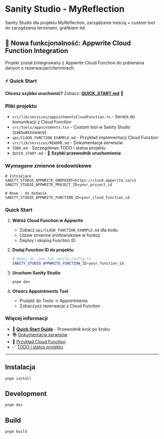# Sanity Studio - MyReflection

Sanity Studio dla projektu MyReflection, zarządzanie treścią + custom tool do zarządzania terminami, grafikiem itd.

## 🚀 Nowa funkcjonalność: Appwrite Cloud Function Integration

Projekt został zintegrowany z Appwrite Cloud Function do pobierania danych o rezerwacjach/terminach.

### ⚡ Quick Start

**Chcesz szybko uruchomić?** Zobacz: **[QUICK_START.md](QUICK_START.md)** 📖

### Pliki projektu

- `src/lib/services/appointmentsCloudFunction.ts` - Serwis do komunikacji z Cloud Function
- `src/tools/appointments.tsx` - Custom tool w Sanity Studio (zaktualizowany)
- `api/CLOUD_FUNCTION_EXAMPLE.md` - Przykład implementacji Cloud Function
- `src/lib/services/README.md` - Dokumentacja serwisów
- `TODO.md` - Szczegółowe TODO i status projektu
- `QUICK_START.md` - 🎯 **Szybki przewodnik uruchomienia**

### Wymagane zmienne środowiskowe

```env
# Istniejące
SANITY_STUDIO_APPWRITE_ENDPOINT=https://cloud.appwrite.io/v1
SANITY_STUDIO_APPWRITE_PROJECT_ID=your_project_id

# Nowe - do dodania
SANITY_STUDIO_APPWRITE_FUNCTION_ID=your_cloud_function_id
```

### Quick Start

1. **Wdróż Cloud Function w Appwrite**
   - Zobacz `api/CLOUD_FUNCTION_EXAMPLE.md` dla kodu
   - Ustaw zmienne środowiskowe w funkcji
   - Deploy i skopiuj Function ID

2. **Dodaj Function ID do projektu**
   ```bash
   # Dodaj do .env lub sanity.config.ts
   SANITY_STUDIO_APPWRITE_FUNCTION_ID=your_function_id
   ```

3. **Uruchom Sanity Studio**
   ```bash
   pnpm dev
   ```

4. **Otwórz Appointments Tool**
   - Przejdź do Tools → Appointments
   - Zobaczysz rezerwacje z Cloud Function

### Więcej informacji

- 🎯 **[Quick Start Guide](QUICK_START.md)** - Przewodnik krok po kroku
- 📚 [Dokumentacja serwisów](src/lib/services/README.md)
- 🔧 [Przykład Cloud Function](api/CLOUD_FUNCTION_EXAMPLE.md)
- ✅ [TODO i status projektu](TODO.md)

---

## Instalacja

```bash
pnpm install
```

## Development

```bash
pnpm dev
```

## Build

```bash
pnpm build
```
